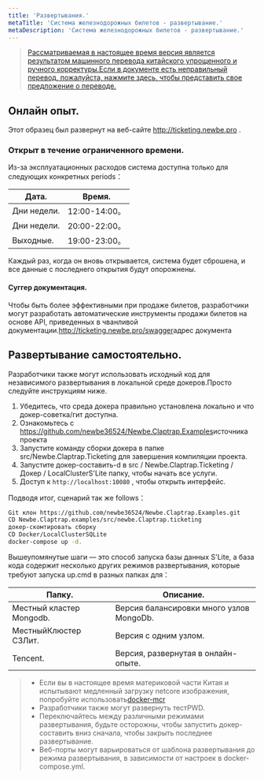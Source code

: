 ```yaml
---
title: 'Развертывания.'
metaTitle: 'Система железнодорожных билетов - развертывание.'
metaDescription: 'Система железнодорожных билетов - развертывание.'
---
```


> [Рассматриваемая в настоящее время версия является результатом машинного перевода китайского упрощенного и ручного корректуры.Если в документе есть неправильный перевод, пожалуйста, нажмите здесь, чтобы представить свое предложение о переводе.](https://crwd.in/newbeclaptrap)

## Онлайн опыт.

Этот образец был развернут на веб-сайте <http://ticketing.newbe.pro> .

### Открыт в течение ограниченного времени.

Из-за эксплуатационных расходов система доступна только для следующих конкретных periods：

| Дата.       | Время.       |
| ----------- | ------------ |
| Дни недели. | 12:00-14:00。 |
| Дни недели. | 20:00-22:00。 |
| Выходные.   | 19:00-23:00。 |

Каждый раз, когда он вновь открывается, система будет сброшена, и все данные с последнего открытия будут опорожнены.

#### Суггер документация.

Чтобы быть более эффективными при продаже билетов, разработчики могут разработать автоматические инструменты продажи билетов на основе API, приведенных в чванливой документации.<http://ticketing.newbe.pro/swagger>адрес документа

## Развертывание самостоятельно.

Разработчики также могут использовать исходный код для независимого развертывания в локальной среде докеров.Просто следуйте инструкциям ниже.

1. Убедитесь, что среда докера правильно установлена локально и что докер-советка/гит доступна.
2. Ознакомьтесь с <https://github.com/newbe36524/Newbe.Claptrap.Examples>источника проекта
3. Запустите команду сборки докера в папке src/Newbe.Claptrap.Ticketing для завершения компиляции проекта.
4. Запустите докер-составить-d в src / Newbe.Claptrap.Ticketing / Докер / LocalClusterS'Lite папку, чтобы начать все услуги.
5. Доступ к `http://localhost:10080` , чтобы открыть интерфейс.

Подводя итог, сценарий так же follows：

```bash
Git клон https://github.com/newbe36524/Newbe.Claptrap.Examples.git
CD Newbe.Claptrap.examples/src/newbe.Claptrap.ticketing
докер-скомтировать сборку
CD Docker/LocalClusterSQLite
docker-compose up -d.
```

Вышеупомянутые шаги — это способ запуска базы данных S'Lite, а база кода содержит несколько других режимов развертывания, которые требуют запуска up.cmd в разных папках для：

| Папку.                   | Описание.                                |
| ------------------------ | ---------------------------------------- |
| Местный кластер Mongodb. | Версия балансировки много узлов MongoDb. |
| МестныйКлюстер СЗЛит.    | Версия с одним узлом.                    |
| Tencent.                 | Версия, развернутая в онлайн-опыте.      |

> - Если вы в настоящее время материковой части Китая и испытывают медленный загрузку netcore изображения, попробуйте использовать[docker-mcr](https://github.com/newbe36524/Newbe.McrMirror)
> - Разработчики также могут развернуть тест[](https://labs.play-with-docker.com/)PWD.
> - Переключайтесь между различными режимами развертывания, будьте осторожны, чтобы запустить докер-составить вниз сначала, чтобы закрыть последнее развертывание.
> - Веб-порты могут варьироваться от шаблона развертывания до режима развертывания, в зависимости от настроек в docker-compose.yml.

